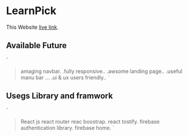 # LearnPick

This Website [live link](https://learnpick-d5bf3.web.app/).

## Available Future
`
>amaging navbar.
.fully responsive..
.awsome landing page..
.useful manu bar ...
.ui & ux users friendly..
`
## Usegs Library and framwork
`
>React js
>react router
>reac boostrap.
>react tostify.
>firebase authentication library.
>firebase home.
`
